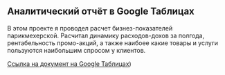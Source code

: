 ## Аналитический отчёт в Google Таблицах

В этом проекте я проводел расчет бизнез-показателей парикмехерской. Расчитал динамику расходов-дохов за полгода, рентабельность промо-акций, а также наибоее какие товары и услуги пользуются наибольшим спросом у клиентов.


[Сcылка на документ на Google Таблицах](https://docs.google.com/spreadsheets/d/1S8HRmA9p3cRf9A45ntIfEmQmkyhPx0hP3a6Ya3z5Te4/edit))

